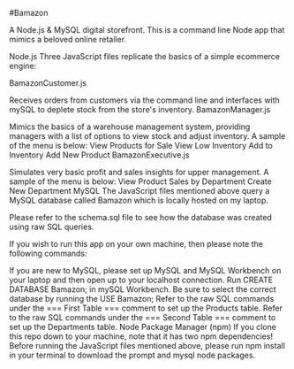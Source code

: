
#Bamazon

A Node.js & MySQL digital storefront. This is a command line Node app that mimics a beloved online retailer.

Node.js
Three JavaScript files replicate the basics of a simple ecommerce engine:

BamazonCustomer.js 

Receives orders from customers via the command line and interfaces with mySQL to deplete stock from the store's inventory.
BamazonManager.js 

Mimics the basics of a warehouse management system, providing managers with a list of options to view stock and adjust inventory.
A sample of the menu is below:
View Products for Sale
View Low Inventory
Add to Inventory
Add New Product
BamazonExecutive.js 

Simulates very basic profit and sales insights for upper management.
A sample of the menu is below:
View Product Sales by Department
Create New Department
MySQL
The JavaScript files mentioned above query a MySQL database called Bamazon which is locally hosted on my laptop.

Please refer to the schema.sql file to see how the database was created using raw SQL queries.

If you wish to run this app on your own machine, then please note the following commands:

If you are new to MySQL, please set up MySQL and MySQL Workbench on your laptop and then open up to your localhost connection.
Run CREATE DATABASE Bamazon; in mySQL Workbench.
Be sure to select the correct database by running the USE Bamazon;
Refer to the raw SQL commands under the === First Table === comment to set up the Products table.
Refer to the raw SQL commands under the === Second Table === comment to set up the Departments table.
Node Package Manager (npm)
If you clone this repo down to your machine, note that it has two npm dependencies! Before running the JavaScript files mentioned above, please run npm install in your terminal to download the prompt and mysql node packages.

